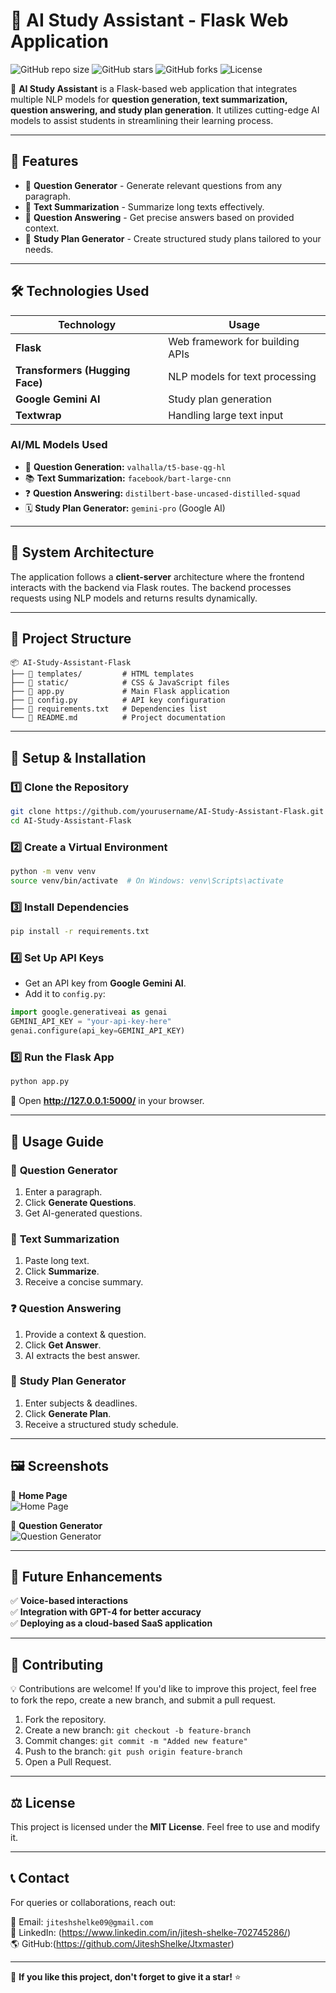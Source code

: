 # 🧠 AI Study Assistant - Flask Web Application

![GitHub repo size](https://img.shields.io/github/repo-size/JiteshShelke/AI-Study-Assistant-Flask)
![GitHub stars](https://img.shields.io/github/stars/JiteshShelke/AI-Study-Assistant-Flask?style=social)
![GitHub forks](https://img.shields.io/github/forks/JiteshShelke/AI-Study-Assistant-Flask?style=social)
![License](https://img.shields.io/github/license/JiteshShelke/AI-Study-Assistant-Flask)

🚀 **AI Study Assistant** is a Flask-based web application that integrates multiple NLP models for **question generation, text summarization, question answering, and study plan generation**. It utilizes cutting-edge AI models to assist students in streamlining their learning process.  

---

## 🌟 Features

- 🔹 **Question Generator** - Generate relevant questions from any paragraph.
- 🔹 **Text Summarization** - Summarize long texts effectively.
- 🔹 **Question Answering** - Get precise answers based on provided context.
- 🔹 **Study Plan Generator** - Create structured study plans tailored to your needs.

---

## 🛠️ Technologies Used

| **Technology**  | **Usage**  |
|----------------|-----------|
| **Flask** | Web framework for building APIs |
| **Transformers (Hugging Face)** | NLP models for text processing |
| **Google Gemini AI** | Study plan generation |
| **Textwrap** | Handling large text input |

### **AI/ML Models Used**
- 🤖 **Question Generation:** `valhalla/t5-base-qg-hl`
- 📚 **Text Summarization:** `facebook/bart-large-cnn`
- ❓ **Question Answering:** `distilbert-base-uncased-distilled-squad`
- 🗓 **Study Plan Generator:** `gemini-pro` (Google AI)

---

## 🎨 System Architecture

The application follows a **client-server** architecture where the frontend interacts with the backend via Flask routes. The backend processes requests using NLP models and returns results dynamically.

---

## 📂 Project Structure

```
📦 AI-Study-Assistant-Flask
├── 📁 templates/         # HTML templates
├── 📁 static/            # CSS & JavaScript files
├── 📝 app.py             # Main Flask application
├── 📝 config.py          # API key configuration
├── 📝 requirements.txt   # Dependencies list
└── 📝 README.md          # Project documentation
```

---

## 🔧 Setup & Installation

### 1️⃣ **Clone the Repository**
```bash
git clone https://github.com/yourusername/AI-Study-Assistant-Flask.git
cd AI-Study-Assistant-Flask
```

### 2️⃣ **Create a Virtual Environment**
```bash
python -m venv venv
source venv/bin/activate  # On Windows: venv\Scripts\activate
```

### 3️⃣ **Install Dependencies**
```bash
pip install -r requirements.txt
```

### 4️⃣ **Set Up API Keys**
- Get an API key from **Google Gemini AI**.
- Add it to `config.py`:
```python
import google.generativeai as genai
GEMINI_API_KEY = "your-api-key-here"
genai.configure(api_key=GEMINI_API_KEY)
```

### 5️⃣ **Run the Flask App**
```bash
python app.py
```
📌 Open **http://127.0.0.1:5000/** in your browser.

---

## 🚀 Usage Guide

### 📝 **Question Generator**
1. Enter a paragraph.
2. Click **Generate Questions**.
3. Get AI-generated questions.

### 💑 **Text Summarization**
1. Paste long text.
2. Click **Summarize**.
3. Receive a concise summary.

### ❓ **Question Answering**
1. Provide a context & question.
2. Click **Get Answer**.
3. AI extracts the best answer.

### 🔖 **Study Plan Generator**
1. Enter subjects & deadlines.
2. Click **Generate Plan**.
3. Receive a structured study schedule.

---

## 🖼️ Screenshots

🔹 **Home Page**  
![Home Page](https://via.placeholder.com/800x400.png?text=Home+Page+Preview)

🔹 **Question Generator**  
![Question Generator](https://via.placeholder.com/800x400.png?text=Question+Generator+Preview)

---

## 🏰 Future Enhancements
✅ **Voice-based interactions**  
✅ **Integration with GPT-4 for better accuracy**  
✅ **Deploying as a cloud-based SaaS application**  

---

## 🤝 Contributing

💡 Contributions are welcome! If you'd like to improve this project, feel free to fork the repo, create a new branch, and submit a pull request.

1. Fork the repository.
2. Create a new branch: `git checkout -b feature-branch`
3. Commit changes: `git commit -m "Added new feature"`
4. Push to the branch: `git push origin feature-branch`
5. Open a Pull Request.

---

## ⚖️ License
This project is licensed under the **MIT License**. Feel free to use and modify it.

---

## 📞 Contact
For queries or collaborations, reach out:

📧 Email: `jiteshshelke09@gmail.com`  
🔗 LinkedIn: (https://www.linkedin.com/in/jitesh-shelke-702745286/)  
🌎 GitHub:(https://github.com/JiteshShelke/Jtxmaster)  

---

🌟 **If you like this project, don't forget to give it a star!** ⭐
